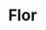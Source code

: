 ---
title: Flor
date: 
draft: false

# descripcion
description : Flor

materials: Plata 925

color: Plateado

dimensions: 1,8cm (diametro)

code: 02-13-0115

type: "Dijes"

categories: []

price: $3.250,00

# Images
# first image will be shown in the product page
images:
  # - image: "images/path_to_image"
  # La ubicacion de las imagenes es imagenes/Dijes/Dijes.Microcubic/02-13-0115-flor
  - image: "./images/dijes/microcubic/02-13-0115-flor_a.JPG"
  - image: "./images/dijes/microcubic/02-13-0115-flor_b.JPG"
---